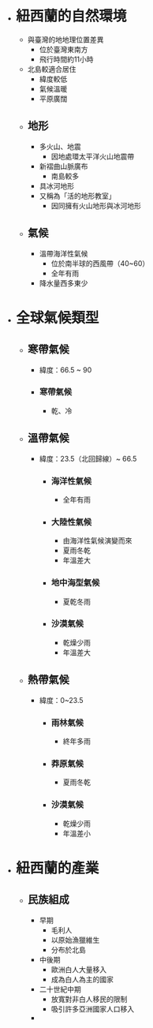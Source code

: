 - # 紐西蘭的自然環境
	- 與臺灣的地地理位置差異
		- 位於臺灣東南方
		- 飛行時間約11小時
	- 北島較適合居住
		- 緯度較低
		- 氣候溫暖
		- 平原廣闊
	- ## 地形
		- 多火山、地震
			- 因地處環太平洋火山地震帶
		- 新褶曲山脈廣布
			- 南島較多
		- 具冰河地形
		- 又稱為「活的地形教室」
			- 因同擁有火山地形與冰河地形
	- ## 氣候
		- 溫帶海洋性氣候
			- 位於南半球的西風帶（40~60）
			- 全年有雨
		- 降水量西多東少
- # 全球氣候類型
	- ## 寒帶氣候
		- 緯度：66.5 ~ 90
		- ### 寒帶氣候
			- 乾、冷
	- ## 溫帶氣候
		- 緯度：23.5（北回歸線）~ 66.5
			- ### 海洋性氣候
				- 全年有雨
			- ### 大陸性氣候
				- 由海洋性氣候演變而來
				- 夏雨冬乾
				- 年溫差大
			- ### 地中海型氣候
				- 夏乾冬雨
			- ### 沙漠氣候
				- 乾燥少雨
				- 年溫差大
	- ## 熱帶氣候
		- 緯度：0~23.5
			- ### 雨林氣候
				- 終年多雨
			- ### 莽原氣候
				- 夏雨冬乾
			- ### 沙漠氣候
				- 乾燥少雨
				- 年溫差小
- # 紐西蘭的產業
	- ## 民族組成
		- 早期
			- 毛利人
			- 以原始漁獵維生
			- 分布於北島
		- 中後期
			- 歐洲白人大量移入
			- 成為白人為主的國家
		- 二十世紀中期
			- 放寬對非白人移民的限制
			- 吸引許多亞洲國家人口移入
		-